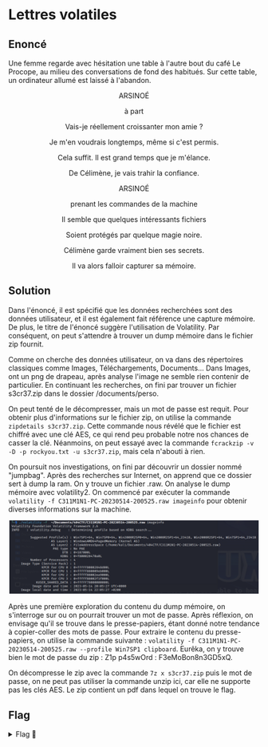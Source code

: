 # Lettres volatiles

## Enoncé
Une femme regarde avec hésitation une table à l'autre bout du café Le Procope, au milieu des conversations de fond des habitués. Sur cette table, un ordinateur allumé est laissé à l'abandon.

<p align="center"> ARSINOÉ </p>

<p align="center"> à part </p>

<p align="center"> Vais-je réellement croissanter mon amie ? </p>

<p align="center"> Je m'en voudrais longtemps, même si c'est permis. </p>

<p align="center"> Cela suffit. Il est grand temps que je m'élance. </p>

<p align="center"> De Célimène, je vais trahir la confiance. </p>

<p align="center"> ARSINOÉ </p>

<p align="center"> prenant les commandes de la machine </p>

<p align="center"> Il semble que quelques intéressants fichiers </p>

<p align="center"> Soient protégés par quelque magie noire. </p>

<p align="center"> Célimène garde vraiment bien ses secrets. </p>

<p align="center"> Il va alors falloir capturer sa mémoire. </p>



## Solution

Dans l'énoncé, il est spécifié que les données recherchées sont des données utilisateur, et il est également fait référence une capture mémoire. De plus, le titre de l'énoncé suggère l'utilisation de Volatility. Par conséquent, on peut s'attendre à trouver un dump mémoire dans le fichier zip fournit.

Comme on cherche des données utilisateur, on va dans des répertoires classiques comme Images, Téléchargements, Documents...
Dans Images, ont un png de drapeau, après analyse l'image ne semble rien contenir de particulier.
En continuant les recherches, on fini par trouver un fichier s3cr37.zip dans le dossier /documents/perso.

On peut tenté de le décompresser, mais un mot de passe est requit. Pour obtenir plus d'informations sur le fichier zip, on utilise la commande `zipdetails s3cr37.zip`. Cette commande nous révélé que le fichier est chiffré avec une clé AES, ce qui rend peu probable notre nos chances de casser la clé. Néanmoins, on peut essayé avec la commande `fcrackzip -v -D -p rockyou.txt -u s3cr37.zip`, mais cela n'abouti à rien. 

On poursuit nos investigations, on fini par découvrir un dossier nommé "jumpbag". Après des recherches sur Internet, on apprend que ce dossier sert à dump la ram. On y trouve un fichier .raw. On analyse le dump mémoire avec volatility2. On commencé par exécuter la commande `volatility -f C311M1N1-PC-20230514-200525.raw imageinfo` pour obtenir diverses informations sur la machine.

<p align="center"><img src="Volatility imageinfo.png" alt="Volatility imageinfo" width="500"></p>

Après une première exploration du contenu du dump mémoire, on s'interroge sur ou on pourrait trouver un mot de passe. Après réflexion, on envisage qu'il se trouve dans le presse-papiers, étant donné notre tendance à copier-coller des mots de passe. Pour extraire le contenu du presse-papiers, on utilise la commande suivante : `volatility -f C311M1N1-PC-20230514-200525.raw --profile Win7SP1 clipboard`. Eurêka, on y trouve bien le mot de passe du zip : Z1p p4s5wOrd : F3eMoBon8n3GD5xQ.

On décompresse le zip avec la commande `7z x s3cr37.zip` puis le mot de passe, on ne peut pas utiliser la commande unzip ici, car elle ne supporte pas les clés AES.
Le zip contient un pdf dans lequel on trouve le flag.

## Flag

<details>
<summary> Flag 🚩</summary>

```
404CTF{V0147i1I7y_W1Ll_N3v3r_Wr8_loV3_l3ttEr5}
```